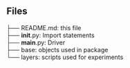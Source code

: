 ## Files  
├── README.md: this file  
├── __init__.py: Import statements  
├── __main__.py: Driver  
├── base: objects used in package  
└── layers: scripts used for experiments  
 
